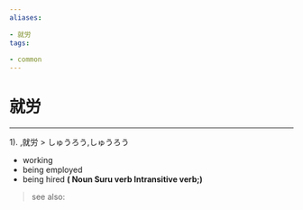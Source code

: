 ```yaml
---
aliases:
    
- 就労
tags:
    
- common
---
```


# 就労
---
1).
,就労 > しゅうろう,しゅうろう

- working
- being employed
- being hired
**( Noun Suru verb Intransitive verb;)**
> see also: 
            